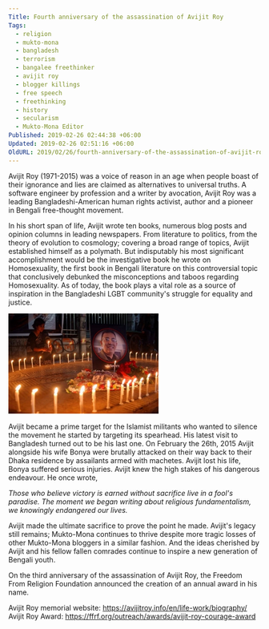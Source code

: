 ```yaml
---
Title: Fourth anniversary of the assassination of Avijit Roy
Tags:
  - religion
  - mukto-mona
  - bangladesh
  - terrorism
  - bangalee freethinker
  - avijit roy
  - blogger killings
  - free speech
  - freethinking
  - history
  - secularism
  - Mukto-Mona Editor
Published: 2019-02-26 02:44:38 +06:00
Updated: 2019-02-26 02:51:16 +06:00
OldURL: 2019/02/26/fourth-anniversary-of-the-assassination-of-avijit-roy/
---
```


Avijit Roy (1971-2015) was a voice of reason in an age when people boast of their ignorance and lies are claimed as alternatives to universal truths. A software engineer by profession and a writer by avocation, Avijit Roy was a leading Bangladeshi-American human rights activist, author and a pioneer in Bengali free-thought movement.

In his short span of life, Avijit wrote ten books, numerous blog posts and opinion columns in leading newspapers. From literature to politics, from the theory of evolution to cosmology; covering a broad range of topics, Avijit established himself as a polymath. But indisputably his most significant accomplishment would be the investigative book he wrote on Homosexuality, the first book in Bengali literature on this controversial topic that conclusively debunked the misconceptions and taboos regarding Homosexuality. As of today, the book plays a vital role as a source of inspiration in the Bangladeshi LGBT community's struggle for equality and justice.

<a href="https://raw.githubusercontent.com/think-mm/enblog-static/web/wp-uploads/2019/02/avijit_memorial4.jpg"><img src="https://raw.githubusercontent.com/think-mm/enblog-static/web/wp-uploads/2019/02/avijit_memorial4-300x200.jpg" alt="" width="300" height="200" class="alignnone size-medium wp-image-10964" /></a>

Avijit became a prime target for the Islamist militants who wanted to silence the movement he started by targeting its spearhead. His latest visit to Bangladesh turned out to be his last one. On February the 26th, 2015 Avijit alongside his wife Bonya were brutally attacked on their way back to their Dhaka residence by assailants armed with machetes. Avijit lost his life, Bonya suffered serious injuries.
Avijit knew the high stakes of his dangerous endeavour. He once wrote,

<em>Those who believe victory is earned without sacrifice live in a fool's paradise. The moment we began writing about religious fundamentalism, we knowingly endangered our lives.</em>

 
Avijit made the ultimate sacrifice to prove the point he made. Avijit's legacy still remains; Mukto-Mona continues to thrive despite more tragic losses of other Mukto-Mona bloggers in a similar fashion. And the ideas cherished by Avijit and his fellow fallen comrades continue to inspire a new generation of Bengali youth.

 On the third anniversary of the assassination of Avijit Roy, the Freedom From Religion Foundation announced the creation of an annual award in his name. 

Avijit Roy memorial website: https://avijitroy.info/en/life-work/biography/
Avijit Roy Award: https://ffrf.org/outreach/awards/avijit-roy-courage-award

